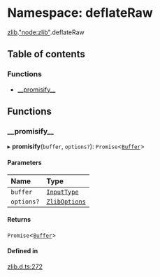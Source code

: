 # Namespace: deflateRaw

[zlib](zlib.md).["node:zlib"](zlib._node_zlib_.md).deflateRaw

## Table of contents

### Functions

- [\_\_promisify\_\_](zlib._node_zlib_.deflateRaw.md#__promisify__)

## Functions

### \_\_promisify\_\_

▸ **__promisify__**(`buffer`, `options?`): `Promise`<[`Buffer`](buffer._buffer_.md#buffer)\>

#### Parameters

| Name | Type |
| :------ | :------ |
| `buffer` | [`InputType`](zlib._zlib_.md#inputtype) |
| `options?` | [`ZlibOptions`](../interfaces/zlib._zlib_.ZlibOptions.md) |

#### Returns

`Promise`<[`Buffer`](buffer._buffer_.md#buffer)\>

#### Defined in

[zlib.d.ts:272](https://github.com/goodcodedev/bun-types/blob/8bd1b3a/zlib.d.ts#L272)
